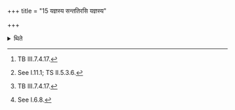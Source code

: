 +++
title = "15 यज्ञस्य सन्ततिरसि यज्ञस्य"

+++

<details><summary>थिते</summary>

15. With yajñasya santatirasi...[^1] having poured the remaining material of the Agnihotra[^2] into (the curdled milk), with ayaṁ payaḥ somaṁ kṛtvā...[^3] he puts the splinter of (Palāśabranch) which has fallen out (while the upaveṣa (fire stiring stick) was cut).[^4]  

[^1]: TB III.7.4.17.  

[^2]: See I.11.1; TS II.5.3.6.  

[^3]: TB III.7.4.17.  

[^4]: See I.6.8.
</details>
